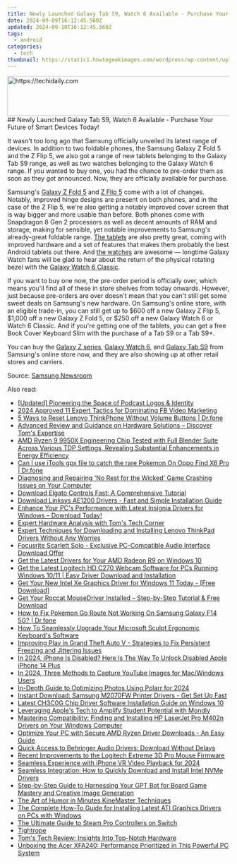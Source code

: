 ```yaml
---
title: Newly Launched Galaxy Tab S9, Watch 6 Available - Purchase Your Future of Smart Devices Today!
date: 2024-09-09T16:12:45.560Z
updated: 2024-09-10T16:12:45.560Z
tags:
  - android
categories:
  - tech
thumbnail: https://static1.howtogeekimages.com/wordpress/wp-content/uploads/wm/2023/08/person-taking-a-selfie-using-the-rear-cameras-on-the-samsung-galaxy-z-fold-5.jpg
---
```


<!-- affiliate ads begin -->
<a href="https://zebaoaffiliateprogram.pxf.io/c/5597632/2137973/21526" target="_top" id="2137973">
  <img src="//a.impactradius-go.com/display-ad/21526-2137973" border="0" alt="https://techidaily.com" width="728" height="90"/>
</a>
<img height="0" width="0" src="https://zebaoaffiliateprogram.pxf.io/i/5597632/2137973/21526" style="position:absolute;visibility:hidden;" border="0" />
<!-- affiliate ads end -->
## Newly Launched Galaxy Tab S9, Watch 6 Available - Purchase Your Future of Smart Devices Today!

It wasn't too long ago that Samsung officially unveiled its latest range of devices. In addition to two foldable phones, the Samsung Galaxy Z Fold 5 and the Z Flip 5, we also got a range of new tablets belonging to the Galaxy Tab S9 range, as well as two watches belonging to the Galaxy Watch 6 range. If you wanted to buy one, you had the chance to pre-order them as soon as they got announced. Now, they are officially available for purchase.

 Samsung's [Galaxy Z Fold 5](https://buynow-help.techidaily.com/oculus-quest-2-review-easy-excellent-vr-at-an-amazing-price/) and [Z Flip 5](https://facebook-videos.techidaily.com/new-in-2024-unveiling-prime-5-chrome-tools-for-facebook-vids/) come with a lot of changes. Notably, improved hinge designs are present on both phones, and in the case of the Z Flip 5, we're also getting a notably improved cover screen that is way bigger and more usable than before. Both phones come with Snapdragon 8 Gen 2 processors as well as decent amounts of RAM and storage, making for sensible, yet notable improvements to Samsung's already-great foldable range. [The tablets](https://facebook-video-content.techidaily.com/updated-revisiting-social-media-written-history-on-your-laptopsphones/) are also pretty great, coming with improved hardware and a set of features that makes them probably the best Android tablets out there. And [the watches](https://fox-cloud.techidaily.com/new-2024-approved-step-by-step-unlocking-the-joys-of-ifunnys-meme-app/) are awesome — longtime Galaxy Watch fans will be glad to hear about the return of the physical rotating bezel with the [Galaxy Watch 6 Classic](https://win-answers.techidaily.com/fix-guide-resolving-the-last-epoch-release-issues-on-pc-2024-edition/).

 If you want to buy one now, the pre-order period is officially over, which means you'll find all of these in store shelves from today onwards. However, just because pre-orders are over doesn't mean that you can't still get some sweet deals on Samsung's new hardware. On Samsung's online store, with an eligible trade-in, you can still get up to $600 off a new Galaxy Z Flip 5, $1,000 off a new Galaxy Z Fold 5, or $250 off a new Galaxy Watch 6 or Watch 6 Classic. And if you're getting one of the tablets, you can get a free Book Cover Keyboard Slim with the purchase of a Tab S9 or a Tab S9+.

 You can buy the [Galaxy Z series](https://shop-links.co/link/?exclusive=1&publisher_slug=itechdaily19598&url=https%3A%2F%2Fclick.linksynergy.com%2Fdeeplink%3Fid%3D2QzUaswX1as%26mid%3D47773%26u1%3DUUhtgUeUpU904724%26murl%3Dhttps%253A%252F%252Fwww.samsung.com%252Fus%252Fmobile%252Fphones%252Fgalaxy-z%252F), [Galaxy Watch 6](https://shop-links.co/link/?exclusive=1&publisher_slug=itechdaily19598&url=https%3A%2F%2Fclick.linksynergy.com%2Fdeeplink%3Fid%3D2QzUaswX1as%26mid%3D47773%26u1%3DUUhtgUeUpU904724%26murl%3Dhttps%253A%252F%252Fwww.samsung.com%252Fus%252Fwatches%252F), and [Galaxy Tab S9](https://shop-links.co/link/?exclusive=1&publisher_slug=itechdaily19598&url=https%3A%2F%2Fclick.linksynergy.com%2Fdeeplink%3Fid%3D2QzUaswX1as%26mid%3D47773%26u1%3DUUhtgUeUpU904724%26murl%3Dhttps%253A%252F%252Fwww.samsung.com%252Fus%252Ftablets%252Fgalaxy-tab-s9%252F) from Samsung's online store now, and they are also showing up at other retail stores and carriers.

 Source: [Samsung Newsroom](https://shop-links.co/link/?exclusive=1&publisher_slug=itechdaily19598&url=https%3A%2F%2Fnews.samsung.com%2Fus%2Fsamsung-announces-global-launch-of-latest-galaxy-z-series-galaxy-watch6-and-galaxy-tab-s9%2F)

<ins class="adsbygoogle"
     style="display:block"
     data-ad-format="autorelaxed"
     data-ad-client="ca-pub-7571918770474297"
     data-ad-slot="1223367746"></ins>



<ins class="adsbygoogle"
     style="display:block"
     data-ad-client="ca-pub-7571918770474297"
     data-ad-slot="8358498916"
     data-ad-format="auto"
     data-full-width-responsive="true"></ins>

<span class="atpl-alsoreadstyle">Also read:</span>
<div><ul>
<li><a href="https://fox-glue.techidaily.com/updated-pioneering-the-space-of-podcast-logos-and-identity/"><u>[Updated] Pioneering the Space of Podcast Logos & Identity</u></a></li>
<li><a href="https://facebook-clips.techidaily.com/2024-approved-11-expert-tactics-for-dominating-fb-video-marketing/"><u>2024 Approved 11 Expert Tactics for Dominating FB Video Marketing</u></a></li>
<li><a href="https://phone-solutions.techidaily.com/5-ways-to-reset-lenovo-thinkphone-without-volume-buttons-drfone-by-drfone-reset-android-reset-android/"><u>5 Ways to Reset Lenovo ThinkPhone Without Volume Buttons | Dr.fone</u></a></li>
<li><a href="https://hardware-help.techidaily.com/advanced-review-and-guidance-on-hardware-solutions-discover-toms-expertise/"><u>Advanced Review and Guidance on Hardware Solutions – Discover Tom's Expertise</u></a></li>
<li><a href="https://hardware-help.techidaily.com/amd-ryzen-9-9950x-engineering-chip-tested-with-full-blender-suite-across-various-tdp-settings-revealing-substantial-enhancements-in-energy-efficiency/"><u>AMD Ryzen 9 9950X Engineering Chip Tested with Full Blender Suite Across Various TDP Settings, Revealing Substantial Enhancements in Energy Efficiency</u></a></li>
<li><a href="https://android-pokemon-go.techidaily.com/can-i-use-itools-gpx-file-to-catch-the-rare-pokemon-on-oppo-find-x6-pro-drfone-by-drfone-virtual-android/"><u>Can I use iTools gpx file to catch the rare Pokemon On Oppo Find X6 Pro | Dr.fone</u></a></li>
<li><a href="https://program-issues.techidaily.com/diagnosing-and-repairing-no-rest-for-the-wicked-game-crashing-issues-on-your-computer/"><u>Diagnosing and Repairing 'No Rest for the Wicked' Game Crashing Issues on Your Computer</u></a></li>
<li><a href="https://hardware-help.techidaily.com/download-elgato-controls-fast-a-comprehensive-tutorial/"><u>Download Elgato Controls Fast: A Comprehensive Tutorial</u></a></li>
<li><a href="https://hardware-help.techidaily.com/download-linksys-ae1200-drivers-fast-and-simple-installation-guide/"><u>Download Linksys AE1200 Drivers - Fast and Simple Installation Guide</u></a></li>
<li><a href="https://hardware-help.techidaily.com/enhance-your-pcs-performance-with-latest-insignia-drivers-for-windows-download-today/"><u>Enhance Your PC's Performance with Latest Insignia Drivers for Windows – Download Today!</u></a></li>
<li><a href="https://hardware-help.techidaily.com/expert-hardware-analysis-with-toms-tech-corner/"><u>Expert Hardware Analysis with Tom's Tech Corner</u></a></li>
<li><a href="https://hardware-help.techidaily.com/1722970462284-expert-techniques-for-downloading-and-installing-lenovo-thinkpad-drivers-without-any-worries/"><u>Expert Techniques for Downloading and Installing Lenovo ThinkPad Drivers Without Any Worries</u></a></li>
<li><a href="https://hardware-help.techidaily.com/focusrite-scarlett-solo-exclusive-pc-compatible-audio-interface-download-offer/"><u>Focusrite Scarlett Solo - Exclusive PC-Compatible Audio Interface Download Offer</u></a></li>
<li><a href="https://hardware-help.techidaily.com/get-the-latest-drivers-for-your-amd-radeon-r9-on-windows-10/"><u>Get the Latest Drivers for Your AMD Radeon R9 on Windows 10</u></a></li>
<li><a href="https://hardware-help.techidaily.com/get-the-latest-logitech-hd-c270-webcam-software-for-pcs-running-windows-1011-easy-driver-download-and-installation/"><u>Get the Latest Logitech HD C270 Webcam Software for PCs Running Windows 10/11 | Easy Driver Download and Installation</u></a></li>
<li><a href="https://hardware-help.techidaily.com/get-your-new-intel-xe-graphics-driver-for-windows-11-today-free-download/"><u>Get Your New Intel Xe Graphics Driver for Windows 11 Today - [Free Download]</u></a></li>
<li><a href="https://hardware-help.techidaily.com/get-your-roccat-mousedriver-installed-step-by-step-tutorial-and-free-download/"><u>Get Your Roccat MouseDriver Installed – Step-by-Step Tutorial & Free Download</u></a></li>
<li><a href="https://change-location.techidaily.com/how-to-fix-pokemon-go-route-not-working-on-samsung-galaxy-f14-5g-drfone-by-drfone-virtual-android/"><u>How to Fix Pokemon Go Route Not Working On Samsung Galaxy F14 5G? | Dr.fone</u></a></li>
<li><a href="https://hardware-help.techidaily.com/how-to-seamlessly-upgrade-your-microsoft-sculpt-ergonomic-keyboards-software/"><u>How To Seamlessly Upgrade Your Microsoft Sculpt Ergonomic Keyboard's Software</u></a></li>
<li><a href="https://win-answers.techidaily.com/improving-play-in-grand-theft-auto-v-strategies-to-fix-persistent-freezing-and-jittering-issues/"><u>Improving Play in Grand Theft Auto V - Strategies to Fix Persistent Freezing and Jittering Issues</u></a></li>
<li><a href="https://ios-unlock.techidaily.com/in-2024-iphone-is-disabled-here-is-the-way-to-unlock-disabled-apple-iphone-14-plus-by-drfone-ios/"><u>In 2024, iPhone Is Disabled? Here Is The Way To Unlock Disabled Apple iPhone 14 Plus</u></a></li>
<li><a href="https://youtube-lab.techidaily.com/24-three-methods-to-capture-youtube-images-for-macwindows-users/"><u>In 2024, Three Methods to Capture YouTube Images for Mac/Windows Users</u></a></li>
<li><a href="https://some-knowledge.techidaily.com/in-depth-guide-to-optimizing-photos-using-polarr-for-2024/"><u>In-Depth Guide to Optimizing Photos Using Polarr for 2024</u></a></li>
<li><a href="https://hardware-help.techidaily.com/instant-download-samsung-m2070fw-printer-drivers-get-set-up-fast/"><u>Instant Download: Samsung M2070FW Printer Drivers - Get Set Up Fast</u></a></li>
<li><a href="https://hardware-help.techidaily.com/latest-ch3c0g-chip-driver-software-installation-guide-on-windows-10/"><u>Latest CH3C0G Chip Driver Software Installation Guide on Windows 10</u></a></li>
<li><a href="https://mondly-stories.techidaily.com/leveraging-apples-tech-to-amplify-student-potential-with-mondly/"><u>Leveraging Apple's Tech to Amplify Student Potential with Mondly</u></a></li>
<li><a href="https://hardware-help.techidaily.com/mastering-compatibility-finding-and-installing-hp-laserjet-pro-m402n-drivers-on-your-windows-computer/"><u>Mastering Compatibility: Finding and Installing HP LaserJet Pro M402n Drivers on Your Windows Computer</u></a></li>
<li><a href="https://hardware-help.techidaily.com/optimize-your-pc-with-secure-amd-ryzen-driver-downloads-an-easy-guide/"><u>Optimize Your PC with Secure AMD Ryzen Driver Downloads - An Easy Guide</u></a></li>
<li><a href="https://hardware-help.techidaily.com/1722978258490-quick-access-to-behringer-audio-drivers-download-without-delays/"><u>Quick Access to Behringer Audio Drivers: Download Without Delays</u></a></li>
<li><a href="https://hardware-help.techidaily.com/recent-improvements-to-the-logitech-extreme-3d-pro-mouse-firmware/"><u>Recent Improvements to the Logitech Extreme 3D Pro Mouse Firmware</u></a></li>
<li><a href="https://extra-support.techidaily.com/seamless-experience-with-iphone-vr-video-playback-for-2024/"><u>Seamless Experience with iPhone VR Video Playback for 2024</u></a></li>
<li><a href="https://hardware-help.techidaily.com/seamless-integration-how-to-quickly-download-and-install-intel-nvme-drivers/"><u>Seamless Integration: How to Quickly Download and Install Intel NVMe Drivers</u></a></li>
<li><a href="https://tech-revival.techidaily.com/step-by-step-guide-to-harnessing-your-gpt-bot-for-board-game-mastery-and-creative-image-generation/"><u>Step-by-Step Guide to Harnessing Your GPT Bot for Board Game Mastery and Creative Image Generation</u></a></li>
<li><a href="https://extra-information.techidaily.com/the-art-of-humor-in-minutes-kinemaster-techniques/"><u>The Art of Humor in Minutes KineMaster Techniques</u></a></li>
<li><a href="https://hardware-help.techidaily.com/the-complete-how-to-guide-for-installing-latest-ati-graphics-drivers-on-pcs-with-windows/"><u>The Complete How-To Guide for Installing Latest ATI Graphics Drivers on PCs with Windows</u></a></li>
<li><a href="https://remote-screen-capture.techidaily.com/the-ultimate-guide-to-steam-pro-controllers-on-switch/"><u>The Ultimate Guide to Steam Pro Controllers on Switch</u></a></li>
<li><a href="https://hardware-help.techidaily.com/tightrope/"><u>Tightrope</u></a></li>
<li><a href="https://hardware-help.techidaily.com/toms-tech-review-insights-into-top-notch-hardware/"><u>Tom's Tech Review: Insights Into Top-Notch Hardware</u></a></li>
<li><a href="https://buynow-marvelous.techidaily.com/unboxing-the-acer-xfa240-performance-prioritized-in-this-powerful-pc-system/"><u>Unboxing the Acer XFA240: Performance Prioritized in This Powerful PC System</u></a></li>
</ul></div>
